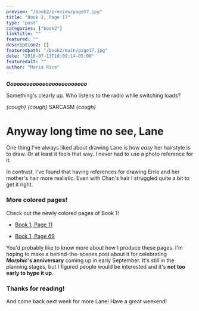 ```yaml
---
preview: "/book2/preview/page17.jpg"
title: "Book 2, Page 17"
type: "post"
categories: ["book2"]
linktitle: ""
featured: ""
description2: []
featuredpath: "/book2/main/page17.jpg"
date: "2018-07-13T18:09:14-05:00"
featuredalt: ""
author: "Maria Rice"
---
```


_**Ooooooooooooooooooooooooo**_

Something's clearly up. Who listens to the radio while
switching loads?

*{cough} {cough}* SARCASM *{cough}*

# Anyway long time no see, Lane

One thing I've always liked about drawing Lane is how _easy_
her hairstyle is to draw. Or at least it feels that way. I
never had to use a photo reference for it.

In contrast, I've found that having references for drawing
Errie and her mother's hair more realistic.
Even with Chan's hair I struggled quite a bit to get it right.

### More colored pages!

Check out the newly colored pages of Book 1!

* [Book 1, Page 11][1]

* [Book 1, Page 69][2]

You'd probably like to know more about how I produce these
pages. I'm hoping to make a behind-the-scenes post about it
for celebrating **_Morphic_'s anniversary** coming up in
early September. It's still in the planning stages, but I
figured people would be interested and it's **not too
early to hype it up**.

### Thanks for reading!

And come back next week for more Lane! Have a great weekend!

[1]: /book1/book-1-page-11/
[2]: /book1/book-1-page-69/
